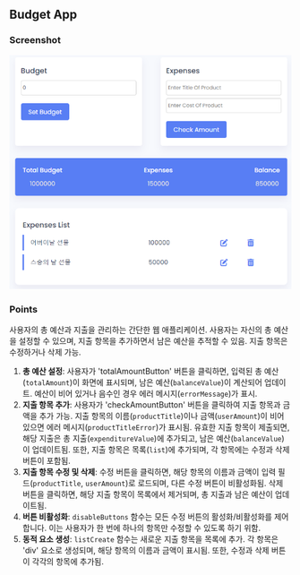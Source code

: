 ## Budget App

### Screenshot

![screenshot](screenshot.png)

### Points

사용자의 총 예산과 지출을 관리하는 간단한 웹 애플리케이션. 사용자는 자신의 총 예산을 설정할 수 있으며, 지출 항목을 추가하면서 남은 예산을 추적할 수 있음. 지출 항목은 수정하거나 삭제 가능.

1. **총 예산 설정**: 사용자가 'totalAmountButton' 버튼을 클릭하면, 입력된 총 예산(`totalAmount`)이 화면에 표시되며, 남은 예산(`balanceValue`)이 계산되어 업데이트. 예산이 비어 있거나 음수인 경우 에러 메시지(`errorMessage`)가 표시.
2. **지출 항목 추가**: 사용자가 'checkAmountButton' 버튼을 클릭하여 지출 항목과 금액을 추가 가능. 지출 항목의 이름(`productTitle`)이나 금액(`userAmount`)이 비어 있으면 에러 메시지(`productTitleError`)가 표시됨. 유효한 지출 항목이 제출되면, 해당 지출은 총 지출(`expenditureValue`)에 추가되고, 남은 예산(`balanceValue`)이 업데이트됨. 또한, 지출 항목은 목록(`list`)에 추가되며, 각 항목에는 수정과 삭제 버튼이 포함됨.
3. **지출 항목 수정 및 삭제**: 수정 버튼을 클릭하면, 해당 항목의 이름과 금액이 입력 필드(`productTitle`, `userAmount`)로 로드되며, 다른 수정 버튼이 비활성화됨. 삭제 버튼을 클릭하면, 해당 지출 항목이 목록에서 제거되며, 총 지출과 남은 예산이 업데이트됨.
4. **버튼 비활성화**: `disableButtons` 함수는 모든 수정 버튼의 활성화/비활성화를 제어합니다. 이는 사용자가 한 번에 하나의 항목만 수정할 수 있도록 하기 위함.
5. **동적 요소 생성**: `listCreate` 함수는 새로운 지출 항목을 목록에 추가. 각 항목은 'div' 요소로 생성되며, 해당 항목의 이름과 금액이 표시됨. 또한, 수정과 삭제 버튼이 각각의 항목에 추가됨.
